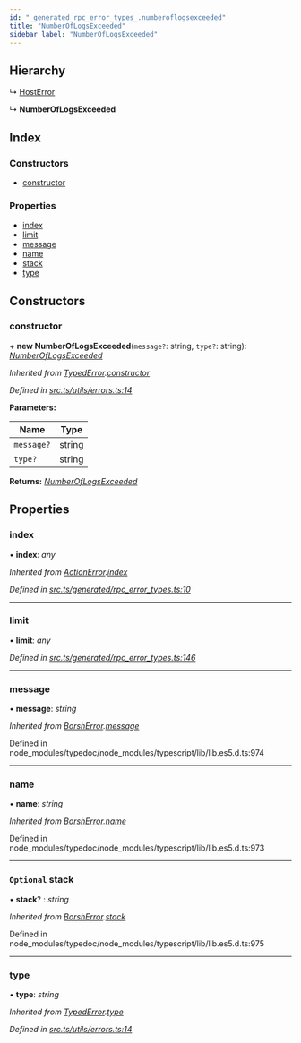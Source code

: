 ```yaml
---
id: "_generated_rpc_error_types_.numberoflogsexceeded"
title: "NumberOfLogsExceeded"
sidebar_label: "NumberOfLogsExceeded"
---
```


## Hierarchy

  ↳ [HostError](_generated_rpc_error_types_.hosterror.md)

  ↳ **NumberOfLogsExceeded**

## Index

### Constructors

* [constructor](_generated_rpc_error_types_.numberoflogsexceeded.md#constructor)

### Properties

* [index](_generated_rpc_error_types_.numberoflogsexceeded.md#index)
* [limit](_generated_rpc_error_types_.numberoflogsexceeded.md#limit)
* [message](_generated_rpc_error_types_.numberoflogsexceeded.md#message)
* [name](_generated_rpc_error_types_.numberoflogsexceeded.md#name)
* [stack](_generated_rpc_error_types_.numberoflogsexceeded.md#optional-stack)
* [type](_generated_rpc_error_types_.numberoflogsexceeded.md#type)

## Constructors

###  constructor

\+ **new NumberOfLogsExceeded**(`message?`: string, `type?`: string): *[NumberOfLogsExceeded](_generated_rpc_error_types_.numberoflogsexceeded.md)*

*Inherited from [TypedError](_utils_errors_.typederror.md).[constructor](_utils_errors_.typederror.md#constructor)*

*Defined in [src.ts/utils/errors.ts:14](https://github.com/nearprotocol/nearlib/blob/de49029/src.ts/utils/errors.ts#L14)*

**Parameters:**

Name | Type |
------ | ------ |
`message?` | string |
`type?` | string |

**Returns:** *[NumberOfLogsExceeded](_generated_rpc_error_types_.numberoflogsexceeded.md)*

## Properties

###  index

• **index**: *any*

*Inherited from [ActionError](_generated_rpc_error_types_.actionerror.md).[index](_generated_rpc_error_types_.actionerror.md#index)*

*Defined in [src.ts/generated/rpc_error_types.ts:10](https://github.com/nearprotocol/nearlib/blob/de49029/src.ts/generated/rpc_error_types.ts#L10)*

___

###  limit

• **limit**: *any*

*Defined in [src.ts/generated/rpc_error_types.ts:146](https://github.com/nearprotocol/nearlib/blob/de49029/src.ts/generated/rpc_error_types.ts#L146)*

___

###  message

• **message**: *string*

*Inherited from [BorshError](_utils_serialize_.borsherror.md).[message](_utils_serialize_.borsherror.md#message)*

Defined in node_modules/typedoc/node_modules/typescript/lib/lib.es5.d.ts:974

___

###  name

• **name**: *string*

*Inherited from [BorshError](_utils_serialize_.borsherror.md).[name](_utils_serialize_.borsherror.md#name)*

Defined in node_modules/typedoc/node_modules/typescript/lib/lib.es5.d.ts:973

___

### `Optional` stack

• **stack**? : *string*

*Inherited from [BorshError](_utils_serialize_.borsherror.md).[stack](_utils_serialize_.borsherror.md#optional-stack)*

Defined in node_modules/typedoc/node_modules/typescript/lib/lib.es5.d.ts:975

___

###  type

• **type**: *string*

*Inherited from [TypedError](_utils_errors_.typederror.md).[type](_utils_errors_.typederror.md#type)*

*Defined in [src.ts/utils/errors.ts:14](https://github.com/nearprotocol/nearlib/blob/de49029/src.ts/utils/errors.ts#L14)*
